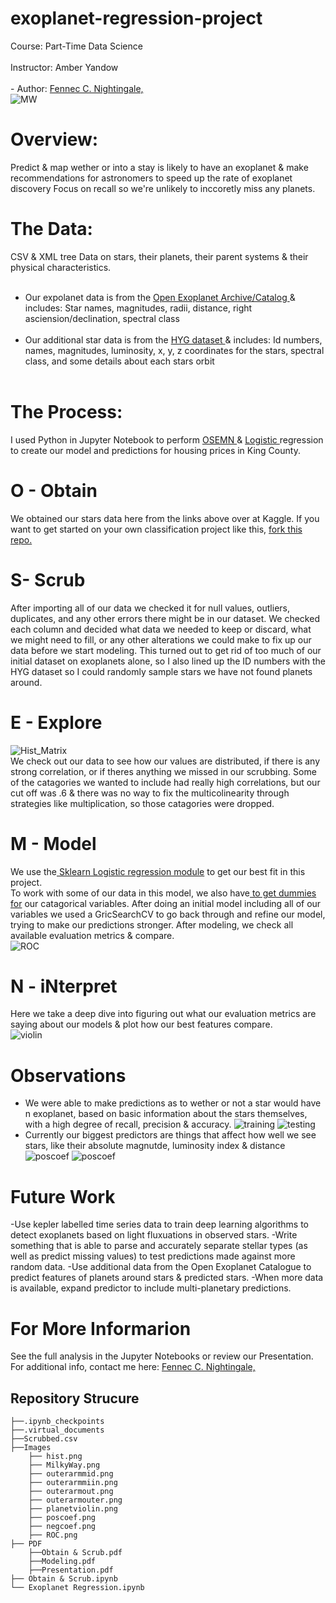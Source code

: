 # exoplanet-regression-project
Course: Part-Time Data Science <br>
<br> Instructor: Amber Yandow </br> 
<br>- Author: [Fennec C. Nightingale,](mailto:fenneccharles@gmail.com) 
<br> ![MW](Images/MilkyWay.jpg) </br>

# Overview: 
Predict & map wether or into a stay is likely to have an exoplanet & make recommendations for astronomers to speed up the rate of exoplanet discovery Focus on recall so we're unlikely to inccoretly miss any planets. 

# The Data:
CSV & XML tree Data on stars, their planets, their parent systems & their physical characteristics.<br> <br>
- Our expolanet data is from the <a href="https://github.com/astronexus/HYG-Database"> Open Exoplanet Archive/Catalog </a> & includes: Star names, magnitudes, radii, distance, right asciension/declination, spectral class</br> <br>
- Our additional star data is from the <a href="https://github.com/astronexus/HYG-Database"> HYG dataset </a> & includes: Id numbers, names, magnitudes, luminosity, x, y, z coordinates for the stars, spectral class, and some details about each stars orbit</br>  <br>

# The Process:
I used Python in Jupyter Notebook to perform <a href="https://machinelearningmastery.com/how-to-work-through-a-problem-like-a-data-scientist/"> OSEMN </a> & <a href="https://en.wikipedia.org/wiki/Logistic_regression#:~:text=Logistic%20regression%20is%20a%20statistical,a%20form%20of%20binary%20regression)."> Logistic </a> regression to create our model and predictions for housing prices in King County. 

# O - Obtain 
We obtained our stars data here from the links above over at Kaggle. If you want to get started on your own classification project like this, <a href="https://github.com/learn-co-curriculum/dsc-phase-3-project"> fork this repo.</a><br>

# S- Scrub 
After importing all of our data we checked it for null values, outliers, duplicates, and any other errors there might be in our dataset. We checked each column and decided what data we needed to keep or discard, what we might need to fill, or any other alterations we could make to fix up our data before we start modeling. This turned out to get rid of too much of our initial dataset on exoplanets alone, so I also lined up the ID numbers with the HYG dataset so I could randomly sample stars we have not found planets around. 

# E - Explore 
![Hist_Matrix](Images/hist.png) <br>
We check out our data to see how our values are distributed, if there is any strong correlation, or if theres anything we missed in our scrubbing. Some of the catagories we wanted to include had really high correlations, but our cut off was .6 & there was no way to fix the multicolinearity through strategies like multiplication, so those catagories were dropped.</br>

# M - Model 
We use the<a href="https://scikit-learn.org/stable/modules/generated/sklearn.linear_model.LogisticRegression.html"> Sklearn Logistic regression module</a> to get our best fit in this project.<br> To work with some of our data in this model, we also have<a href="https://stattrek.com/multiple-regression/dummy-variables.aspx"> to get dummies for</a> our catagorical variables. After doing an initial model including all of our variables we used a GricSearchCV to go back through and refine our model, trying to make our predictions stronger. After modeling, we check all available evaluation metrics & compare. <br>
![ROC](Images/ROC.png) </br>


 # N - iNterpret 
 Here we take a deep dive into figuring out what our evaluation metrics are saying about our models & plot how our best features compare. </br>
 ![violin](Images/planetviolin.png)

 # Observations
 - We were able to make predictions as to wether or not a star would have n exoplanet, based on basic information about the stars themselves, with a high degree of recall, precision & accuracy. 
 ![training](Images/train.png)
 ![testing](Images/testing.png)
 - Currently our biggest predictors are things that affect how well we see stars, like their absolute magnutde, luminosity index & distance
 ![poscoef](Images/poscoef.png)
 ![poscoef](Images/negcoef.png)

# Future Work
-Use kepler labelled time series data to train deep learning algorithms to detect exoplanets based on light fluxuations in observed stars.
-Write something that is able to parse and accurately separate stellar types (as well as predict missing values) to test predictions made against more random data. 
-Use additional data from the Open Exoplanet Catalogue to predict features of planets around stars & predicted stars. 
-When more data is available, expand predictor to include multi-planetary predictions.

# For More Informarion
See the full analysis in the Jupyter Notebooks or review our Presentation.
For additional info, contact me here: 
[Fennec C. Nightingale,](mailto:fenneccharles@gmail.com)

## Repository Strucure
```
├──.ipynb_checkpoints
├──.virtual_documents
├──Scrubbed.csv
├──Images
    ├── hist.png
    ├── MilkyWay.png
    ├── outerarmmid.png
    ├── outerarmmiin.png
    ├── outerarmout.png
    ├── outerarmouter.png
    ├── planetviolin.png
    ├── poscoef.png
    ├── negcoef.png
    ├── ROC.png
├── PDF
    ├──Obtain & Scrub.pdf
    ├──Modeling.pdf
    ├──Presentation.pdf
├── Obtain & Scrub.ipynb
└── Exoplanet Regression.ipynb

